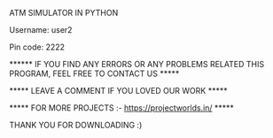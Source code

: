 ATM SIMULATOR IN PYTHON

Username: user2

Pin code: 2222



****** IF YOU FIND ANY ERRORS OR ANY PROBLEMS RELATED THIS PROGRAM, FEEL FREE TO CONTACT US *****  


***** LEAVE A COMMENT IF YOU LOVED OUR WORK *****


***** FOR MORE PROJECTS :- https://projectworlds.in/ *****



THANK YOU FOR DOWNLOADING :) 